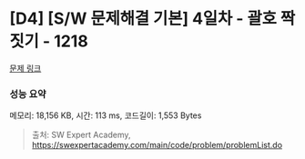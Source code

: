 # [D4] [S/W 문제해결 기본] 4일차 - 괄호 짝짓기 - 1218 

[문제 링크](https://swexpertacademy.com/main/code/problem/problemDetail.do?contestProbId=AV14eWb6AAkCFAYD) 

### 성능 요약

메모리: 18,156 KB, 시간: 113 ms, 코드길이: 1,553 Bytes



> 출처: SW Expert Academy, https://swexpertacademy.com/main/code/problem/problemList.do